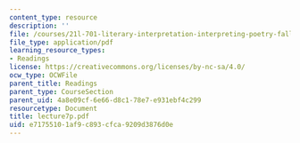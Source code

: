```yaml
---
content_type: resource
description: ''
file: /courses/21l-701-literary-interpretation-interpreting-poetry-fall-2003/e71755101af9c893cfca9209d3876d0e_lecture7p.pdf
file_type: application/pdf
learning_resource_types:
- Readings
license: https://creativecommons.org/licenses/by-nc-sa/4.0/
ocw_type: OCWFile
parent_title: Readings
parent_type: CourseSection
parent_uid: 4a8e09cf-6e66-d8c1-78e7-e931ebf4c299
resourcetype: Document
title: lecture7p.pdf
uid: e7175510-1af9-c893-cfca-9209d3876d0e
---
```

